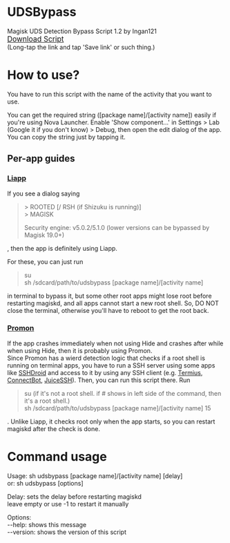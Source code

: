 # UDSBypass
Magisk UDS Detection Bypass Script 1.2 by Ingan121  
[<span style="font-size:larger;">Download Script</span>](https://github.com/Ingan121/UDSBypass/raw/master/udsbypass)  
(Long-tap the link and tap 'Save link' or such thing.)

# How to use?
You have to run this script with the name of the activity that you want to use.

You can get the required string ([package name]/[activity name]) easily if you're using Nova Launcher. Enable 'Show component...' in Settings > Lab (Google it if you don't know) > Debug, then open the edit dialog of the app. You can copy the string just by tapping it.

## Per-app guides

### [Liapp](https://liapp.lockincomp.com)
If you see a dialog saying
> \> ROOTED [/ RSH (if Shizuku is running)]  
> \> MAGISK
>
> Security engine: v5.0.2/5.1.0 (lower versions can be bypassed by Magisk 19.0+)

, then the app is definitely using Liapp.

For these, you can just run
> su  
> sh /sdcard/path/to/udsbypass [package name]/[activity name]

in terminal to bypass it, but some other root apps might lose root before restarting magiskd, and all apps cannot start a new root shell. So, DO NOT close the terminal, otherwise you'll have to reboot to get the root back.

### [Promon](https://promon.co)
If the app crashes immediately when not using Hide and crashes after while when using Hide, then it is probably using Promon.  
Since Promon has a wierd detection logic that checks if a root shell is running on terminal apps, you have to run a SSH server using some apps like [SSHDroid](https://play.google.com/store/apps/details?id=berserker.android.apps.sshdroid) and access to it by using any SSH client (e.g. [Termius](https://play.google.com/store/apps/details?id=com.server.auditor.ssh.client), [ConnectBot](https://play.google.com/store/apps/details?id=org.connectbot), [JuiceSSH](https://play.google.com/store/apps/details?id=com.sonelli.juicessh)). Then, you can run this script there.
Run  
> su (if it's not a root shell. if # shows in left side of the command, then it's a root shell.)  
> sh /sdcard/path/to/udsbypass [package name]/[activity name] 15

. Unlike Liapp, it checks root only when the app starts, so you can restart magiskd after the check is done.

# Command usage
Usage: sh udsbypass [package name]/[activity name] [delay]  
or: sh udsbypass [options]

Delay: sets the delay before restarting magiskd  
leave empty or use -1 to restart it manually

Options:  
--help: shows this message  
--version: shows the version of this script
